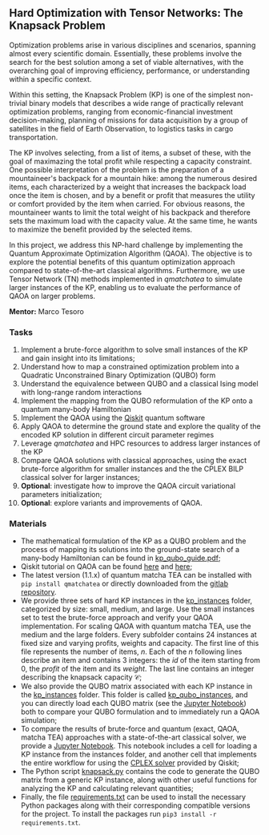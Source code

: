 ## Hard Optimization with Tensor Networks: The Knapsack Problem

Optimization problems arise in various disciplines and scenarios, spanning almost every scientific domain. Essentially, these problems involve the search for the best solution among a set of viable alternatives, with the overarching goal of improving efficiency, performance, or understanding within a specific context.

Within this setting, the Knapsack Problem (KP) is one of the simplest non-trivial binary models that describes a wide range of practically relevant optimization problems, ranging from economic-financial investment decision-making, planning of missions for data acquisition by a group of satellites in the field of Earth Observation, to logistics tasks in cargo transportation.

The KP involves selecting, from a list of items, a subset of these, with the goal of maximazing the total profit while respecting a capacity constraint. One possible interpretation of the problem is the preparation of a mountaineer's backpack for a mountain hike: among the numerous desired items, each characterized by a weight that increases the backpack load once the item is chosen, and by a benefit or profit that measures the utility or comfort provided by the item when carried. For obvious reasons, the mountaineer wants to limit the total weight of his backpack and therefore sets the maximum load with the capacity value. At the same time, he wants to maximize the benefit provided by the selected items.

In this project, we address this NP-hard challenge by implementing the Quantum Approximate Optimization Algorithm (QAOA). The objective is to explore the potential benefits of this quantum optimization approach compared to state-of-the-art classical algorithms. Furthermore, we use Tensor Network (TN) methods implemented in *qmatchatea* to simulate larger instances of the KP, enabling us to evaluate the performance of QAOA on larger problems.

**Mentor:** Marco Tesoro

### Tasks

1) Implement a brute-force algorithm to solve small instances of the KP and gain insight into its limitations;
2) Understand how to map a constrained optimization problem into a Quadratic Unconstrained Binary Optimization (QUBO) form
3) Understand the equivalence between QUBO and a classical Ising model with long-range random interactions
4) Implement the mapping from the QUBO reformulation of the KP onto a quantum many-body Hamiltonian
5) Implement the QAOA using the [Qiskit](https://docs.quantum.ibm.com/api/qiskit/0.45) quantum software
6) Apply QAOA to determine the ground state and explore the quality of the encoded KP solution in different circuit parameter regimes
7) Leverage *qmatchatea* and HPC resources to address larger instances of the KP
8) Compare QAOA solutions with classical approaches, using the exact brute-force algorithm for smaller instances and the the CPLEX BILP classical solver for larger instances;
9) **Optional**: investigate how to improve the QAOA circuit variational parameters initialization;
10) **Optional**: explore variants and improvements of QAOA.

### Materials

- The mathematical formulation of the KP as a QUBO problem and the process of mapping its solutions into the ground-state search of a many-body Hamiltonian can be found in [kp_qubo_guide.pdf](./kp_qubo_guide.pdf);
- Qiskit tutorial on QAOA can be found [here](https://qiskit-rigetti.readthedocs.io/en/v0.4.1/examples/qaoa_qiskit.html) and [here](https://learning.quantum.ibm.com/tutorial/quantum-approximate-optimization-algorithm);
- The latest version (1.1.x) of quantum matcha TEA can be installed with `pip install qmatchatea` or directly downloaded from the [gitlab repository](https://baltig.infn.it/quantum_matcha_tea/py_api_quantum_matcha_tea).
- We provide three sets of hard KP instances in the [kp_instances](./kp_instances) folder, categorized by size: small, medium, and large. Use the small instances set to test the brute-force approach and verify your QAOA implementation. For scaling QAOA with quantum matcha TEA, use the medium and the large folders. Every subfolder contains 24 instances at fixed size and varying profits, weights and capacity. The first line of this file represents the number of items, $n$. Each of the $n$ following lines describe an item and contains $3$ integers: the <em>id</em> of the item starting from $0$, the <em>profit</em> of the item and its <em>weight</em>. The last line contains an integer describing the knapsack capacity $\mathcal{C}$;
- We also provide the QUBO matrix associated with each KP instance in the [kp_instances](./kp_instances) folder. This folder is called [kp_qubo_instances](./kp_qubo_instances), and you can directly load each QUBO matrix (see the [Jupyter Notebook](./benchmarking.ipynb)) both to compare your QUBO formulation and to immediately run a QAOA simulation;
- To compare the results of brute-force and quantum (exact, QAOA, matcha TEA) approaches with a state-of-the-art classical solver, we provide a [Jupyter Notebook](./benchmarking.ipynb). This notebook includes a cell for loading a KP instance from the instances folder, and another cell that implements the entire workflow for using the [CPLEX solver](https://docs.quantum.ibm.com/api/qiskit/0.24/qiskit.optimization.algorithms.CplexOptimizer) provided by Qiskit;
- The Python script [knapsack.py](./knapsack.py) contains the code to generate the QUBO matrix from a generic KP instance, along with other useful functions for analyzing the KP and calculating relevant quantities;
- Finally, the file [requirements.txt](requirements.txt) can be used to install the necessary Python packages along with their corresponding compatible versions for the project. To install the packages run `pip3 install -r requirements.txt`.
